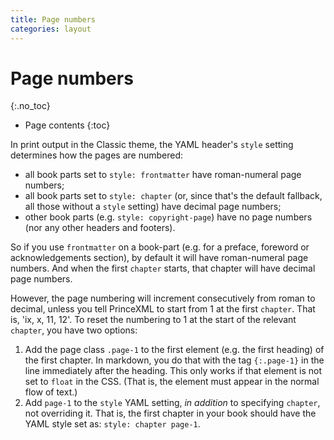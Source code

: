 ```yaml
---
title: Page numbers
categories: layout
---
```


# Page numbers
{:.no_toc}

* Page contents
{:toc}

In print output in the Classic theme, the YAML header's `style` setting determines how the pages are numbered:

* all book parts set to `style: frontmatter` have roman-numeral page numbers;
* all book parts set to `style: chapter` (or, since that's the default fallback, all those without a `style` setting) have decimal page numbers;
* other book parts (e.g. `style: copyright-page`) have no page numbers (nor any other headers and footers).

So if you use `frontmatter` on a book-part (e.g. for a preface, foreword or acknowledgements section), by default it will have roman-numeral page numbers. And when the first `chapter` starts, that chapter will have decimal page numbers. 

However, the page numbering will increment consecutively from roman to decimal, unless you tell PrinceXML to start from 1 at the first `chapter`. That is, 'ix, x, 11, 12'. To reset the numbering to 1 at the start of the relevant `chapter`, you have two options:

1. Add the page class `.page-1` to the first element (e.g. the first heading) of the first chapter. In markdown, you do that with the tag `{:.page-1}` in the line immediately after the heading. This only works if that element is not set to `float` in the CSS. (That is, the element must appear in the normal flow of text.)
2. Add `page-1` to the `style` YAML setting, *in addition* to specifying `chapter`, not overriding it. That is, the first chapter in your book should have the YAML style set as: `style: chapter page-1`.
